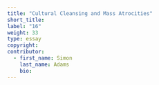 ```yaml
---
title: "Cultural Cleansing and Mass Atrocities"
short_title:
label: "16"
weight: 33
type: essay
copyright:
contributor:
  - first_name: Simon
    last_name: Adams
    bio:
---
```

